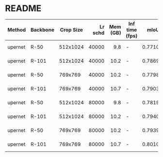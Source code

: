 # README
| Method  | Backbone | Crop Size | Lr schd | Mem (GB) | Inf time (fps) |  mIoU  | mIoU(multi scale) |                                                                                                                                                                                              download                                                                                                                                                                                              |
|---------|----------|-----------|--------:|---------:|----------------|-------:|-------------------|----------------------------------------------------------------------------------------------------------------------------------------------------------------------------------------------------------------------------------------------------------------------------------------------------------------------------------------------------------------------------------------------------|
| upernet | R-50     | 512x1024  |   40000 |      9.8 | -              | 0.7710 | -                 | [model](https://open-mmlab.s3.ap-northeast-2.amazonaws.com/mmsegmentation/models/upernet/upernet_r50_512x1024_40k_cityscapes/upernet_r50_512x1024_40k_cityscapes_20200605_094827-aa54cb54.pth) &#124; [log](https://open-mmlab.s3.ap-northeast-2.amazonaws.com/mmsegmentation/models/upernet/upernet_r50_512x1024_40k_cityscapes/upernet_r50_512x1024_40k_cityscapes_20200605_094827.log.json)     |
| upernet | R-101    | 512x1024  |   40000 |     10.2 | -              | 0.7869 | -                 | [model](https://open-mmlab.s3.ap-northeast-2.amazonaws.com/mmsegmentation/models/upernet/upernet_r101_512x1024_40k_cityscapes/upernet_r101_512x1024_40k_cityscapes_20200605_094933-ebce3b10.pth) &#124; [log](https://open-mmlab.s3.ap-northeast-2.amazonaws.com/mmsegmentation/models/upernet/upernet_r101_512x1024_40k_cityscapes/upernet_r101_512x1024_40k_cityscapes_20200605_094933.log.json) |
| upernet | R-50     | 769x769   |   40000 |     10.2 | -              | 0.7798 | -                 | [model](https://open-mmlab.s3.ap-northeast-2.amazonaws.com/mmsegmentation/models/upernet/upernet_r50_769x769_40k_cityscapes/upernet_r50_769x769_40k_cityscapes_20200530_033048-92d21539.pth) &#124; [log](https://open-mmlab.s3.ap-northeast-2.amazonaws.com/mmsegmentation/models/upernet/upernet_r50_769x769_40k_cityscapes/upernet_r50_769x769_40k_cityscapes_20200530_033048.log.json)         |
| upernet | R-101    | 769x769   |   40000 |     10.7 | -              | 0.7903 | -                 | [model](https://open-mmlab.s3.ap-northeast-2.amazonaws.com/mmsegmentation/models/upernet/upernet_r101_769x769_40k_cityscapes/upernet_r101_769x769_40k_cityscapes_20200530_040819-83c95d01.pth) &#124; [log](https://open-mmlab.s3.ap-northeast-2.amazonaws.com/mmsegmentation/models/upernet/upernet_r101_769x769_40k_cityscapes/upernet_r101_769x769_40k_cityscapes_20200530_040819.log.json)     |
| upernet | R-50     | 512x1024  |   80000 |      9.8 | -              | 0.7819 | -                 | [model](https://open-mmlab.s3.ap-northeast-2.amazonaws.com/mmsegmentation/models/upernet/upernet_r50_512x1024_80k_cityscapes/upernet_r50_512x1024_80k_cityscapes_20200607_052207-848beca8.pth) &#124; [log](https://open-mmlab.s3.ap-northeast-2.amazonaws.com/mmsegmentation/models/upernet/upernet_r50_512x1024_80k_cityscapes/upernet_r50_512x1024_80k_cityscapes_20200607_052207.log.json)     |
| upernet | R-101    | 512x1024  |   80000 |     10.2 | -              | 0.7940 | -                 | [model](https://open-mmlab.s3.ap-northeast-2.amazonaws.com/mmsegmentation/models/upernet/upernet_r101_512x1024_80k_cityscapes/upernet_r101_512x1024_80k_cityscapes_20200607_002403-f05f2345.pth) &#124; [log](https://open-mmlab.s3.ap-northeast-2.amazonaws.com/mmsegmentation/models/upernet/upernet_r101_512x1024_80k_cityscapes/upernet_r101_512x1024_80k_cityscapes_20200607_002403.log.json) |
| upernet | R-50     | 769x769   |   80000 |     10.2 | -              | 0.7939 | -                 | [model](https://open-mmlab.s3.ap-northeast-2.amazonaws.com/mmsegmentation/models/upernet/upernet_r50_769x769_80k_cityscapes/upernet_r50_769x769_80k_cityscapes_20200607_005107-82ae7d15.pth) &#124; [log](https://open-mmlab.s3.ap-northeast-2.amazonaws.com/mmsegmentation/models/upernet/upernet_r50_769x769_80k_cityscapes/upernet_r50_769x769_80k_cityscapes_20200607_005107.log.json)         |
| upernet | R-101    | 769x769   |   80000 |     10.7 | -              | 0.8010 | -                 | [model](https://open-mmlab.s3.ap-northeast-2.amazonaws.com/mmsegmentation/models/upernet/upernet_r101_769x769_80k_cityscapes/upernet_r101_769x769_80k_cityscapes_20200607_001014-082fc334.pth) &#124; [log](https://open-mmlab.s3.ap-northeast-2.amazonaws.com/mmsegmentation/models/upernet/upernet_r101_769x769_80k_cityscapes/upernet_r101_769x769_80k_cityscapes_20200607_001014.log.json)     |
